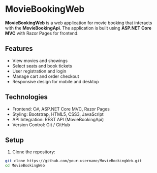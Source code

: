 # MovieBookingWeb

**MovieBookingWeb** is a web application for movie booking that interacts with the **MovieBookingApi**. The application is built using **ASP.NET Core MVC** with Razor Pages for frontend.

## Features
- View movies and showings
- Select seats and book tickets
- User registration and login
- Manage cart and order checkout
- Responsive design for mobile and desktop

## Technologies
- Frontend: C#, ASP.NET Core MVC, Razor Pages
- Styling: Bootstrap, HTML5, CSS3, JavaScript
- API Integration: REST API (MovieBookingApi)
- Version Control: Git / GitHub

## Setup
1. Clone the repository:
```bash
git clone https://github.com/your-username/MovieBookingWeb.git
cd MovieBookingWeb
